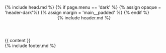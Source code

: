 <!DOCTYPE html>
<html lang="{{ page.lang | default: site.lang | default: "en" }}">
  {% include head.md %}
  <body>
    {% if page.menu == 'dark' %}
      {% assign opaque = 'header-dark'%}
      {% assign margin = 'main__padded' %}
    {% endif %}
    <header class="header-area {{ opaque }}">
      {% include header.md %}
    </header>
    <div class = 'main__content {{ margin }}'>
      {{ content }}
    </div>
    <footer class="footer-area">
      {% include footer.md %}
    </footer>
  </body>
</html>
